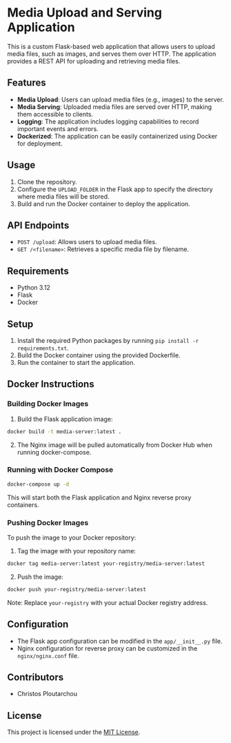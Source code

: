 # Media Upload and Serving Application

This is a custom Flask-based web application that allows users to upload media files, such as images, and serves them over HTTP. The application provides a REST API for uploading and retrieving media files.

## Features

- **Media Upload**: Users can upload media files (e.g., images) to the server.
- **Media Serving**: Uploaded media files are served over HTTP, making them accessible to clients.
- **Logging**: The application includes logging capabilities to record important events and errors.
- **Dockerized**: The application can be easily containerized using Docker for deployment.

## Usage

1. Clone the repository.
2. Configure the `UPLOAD_FOLDER` in the Flask app to specify the directory where media files will be stored.
3. Build and run the Docker container to deploy the application.

## API Endpoints

- `POST /upload`: Allows users to upload media files.
- `GET /<filename>`: Retrieves a specific media file by filename.

## Requirements

- Python 3.12
- Flask
- Docker

## Setup

1. Install the required Python packages by running `pip install -r requirements.txt`.
2. Build the Docker container using the provided Dockerfile.
3. Run the container to start the application.

## Docker Instructions

### Building Docker Images

1. Build the Flask application image:
```bash
docker build -t media-server:latest .
```

2. The Nginx image will be pulled automatically from Docker Hub when running docker-compose.

### Running with Docker Compose

```bash
docker-compose up -d
```

This will start both the Flask application and Nginx reverse proxy containers.

### Pushing Docker Images

To push the image to your Docker repository:

1. Tag the image with your repository name:
```bash
docker tag media-server:latest your-registry/media-server:latest
```

2. Push the image:
```bash
docker push your-registry/media-server:latest
```

Note: Replace `your-registry` with your actual Docker registry address.

## Configuration

- The Flask app configuration can be modified in the `app/__init__.py` file.
- Nginx configuration for reverse proxy can be customized in the `nginx/nginx.conf` file.

## Contributors

- Christos Ploutarchou

## License

This project is licensed under the [MIT License](LICENSE).
